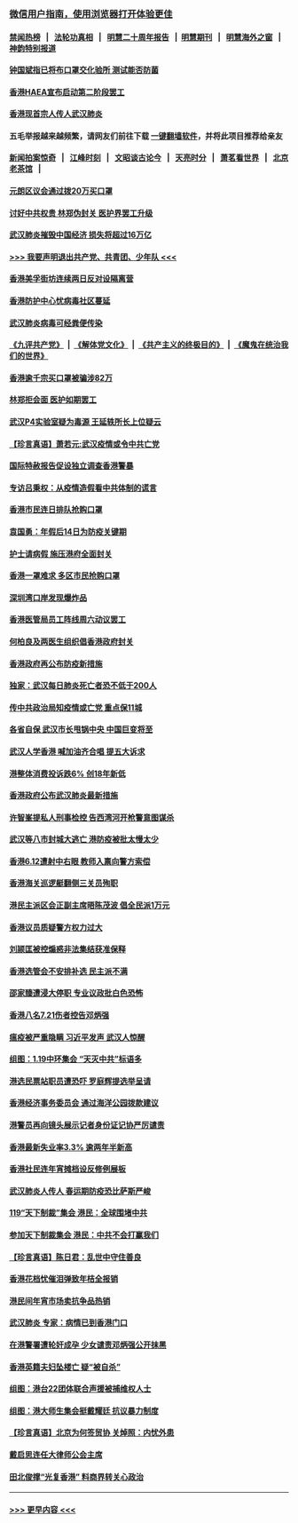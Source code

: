 ### [微信用户指南，使用浏览器打开体验更佳](https://github.com/gfw-breaker/banned-news1/blob/master/indexes/wechat-guide.md?t=0)
#### [禁闻热榜](热点新闻.md?t=0)  &nbsp;&nbsp;|&nbsp;&nbsp; [法轮功真相](https://github.com/gfw-breaker/truth/blob/master/README.md?t=0) &nbsp;&nbsp;|&nbsp;&nbsp; [明慧二十周年报告](https://github.com/gfw-breaker/mh-reports/blob/master/README.md?t=0) &nbsp;&nbsp;|&nbsp;&nbsp;[明慧期刊](https://github.com/gfw-breaker/mh-qikan) &nbsp;&nbsp;|&nbsp;&nbsp; [明慧海外之窗](https://github.com/gfw-breaker/mh-news/blob/master/README.md?t=0) &nbsp;&nbsp;|&nbsp;&nbsp; [神韵特别报道](https://github.com/gfw-breaker/mh-news/blob/master/shenyun.md?t=0)
#### [钟国斌指已将布口罩交化验所 测试能否防菌](../pages/nsc415/n11842783.md?t=02041801) 
#### [香港HAEA宣布启动第二阶段罢工](../pages/nsc415/n11842723.md?t=02041801) 
#### [香港现首宗人传人武汉肺炎](../pages/nsc415/n11842766.md?t=02041801) 
#### 五毛举报越来越频繁，请网友们前往下载 [一键翻墙软件](https://github.com/gfw-breaker/ssr-accounts)，并将此项目推荐给亲友
#### [新闻拍案惊奇](https://github.com/gfw-breaker/banned-news1/blob/master/pages/link4.md) &nbsp;&nbsp;|&nbsp;&nbsp; [江峰时刻](https://github.com/gfw-breaker/banned-news1/blob/master/pages/link4.md) &nbsp;&nbsp;|&nbsp;&nbsp; [文昭谈古论今](https://github.com/gfw-breaker/banned-news1/blob/master/pages/link4.md) &nbsp;&nbsp;|&nbsp;&nbsp; [天亮时分](https://github.com/gfw-breaker/banned-news1/blob/master/pages/link4.md) &nbsp;&nbsp;|&nbsp;&nbsp; [萧茗看世界](https://github.com/gfw-breaker/banned-news1/blob/master/pages/link4.md) &nbsp;&nbsp;|&nbsp;&nbsp; [北京老茶馆](https://github.com/gfw-breaker/banned-news1/blob/master/pages/link4.md) &nbsp;&nbsp;|&nbsp;&nbsp; 
#### [元朗区议会通过拨20万买口罩](../pages/nsc415/n11842754.md?t=02041801) 
#### [讨好中共权贵 林郑伪封关 医护界罢工升级](../pages/nsc415/n11842359.md?t=02041801) 
#### [武汉肺炎摧毁中国经济 损失将超过16万亿](../pages/nsc415/n11839723.md?t=02041801) 
#### [>>> 我要声明退出共产党、共青团、少年队 <<<](https://github.com/begood0513/goodnews/blob/master/quit/letter.md) 
#### [香港美孚街坊连续两日反对设隔离营](../pages/nsc415/n11839962.md?t=02041801) 
#### [香港防护中心忧病毒社区蔓延](../pages/nsc415/n11839933.md?t=02041801) 
#### [武汉肺炎病毒可经粪便传染](../pages/nsc415/n11839939.md?t=02041801) 
#### [《九评共产党》](https://github.com/begood0513/9ping.md/blob/master/README.md) &nbsp;|&nbsp; [《解体党文化》](../../../../jtdwh.md/blob/master/README.md)  &nbsp;|&nbsp; [《共产主义的终极目的》](../../../../gczydzjmd.md/blob/master/README.md) &nbsp;|&nbsp; [《魔鬼在统治我们的世界》](../../../../mgztzwmdsj.md/blob/master/README.md) 
#### [香港逾千宗买口罩被骗涉82万](../pages/nsc415/n11839914.md?t=02041801) 
#### [林郑拒会面 医护如期罢工](../pages/nsc415/n11839892.md?t=02041801) 
#### [武汉P4实验室疑为毒源 王延轶所长上位疑云](../pages/nsc415/n11835543.md?t=02041801) 
#### [【珍言真语】萧若元:武汉疫情或令中共亡党](../pages/nsc415/n11829394.md?t=02041801) 
#### [国际特赦报告促设独立调查香港警暴](../pages/nsc415/n11833845.md?t=02041801) 
#### [专访吕秉权：从疫情造假看中共体制的谎言](../pages/nsc415/n11833813.md?t=02041801) 
#### [香港市民连日排队抢购口罩](../pages/nsc415/n11833794.md?t=02041801) 
#### [袁国勇：年假后14日为防疫关键期](../pages/nsc415/n11831088.md?t=02041801) 
#### [护士请病假 施压港府全面封关](../pages/nsc415/n11831030.md?t=02041801) 
#### [香港一罩难求 多区市民抢购口罩](../pages/nsc415/n11831002.md?t=02041801) 
#### [深圳湾口岸发现爆炸品](../pages/nsc415/n11828802.md?t=02041801) 
#### [香港医管局员工阵线周六动议罢工](../pages/nsc415/n11828762.md?t=02041801) 
#### [何柏良及两医生组织倡香港政府封关](../pages/nsc415/n11828749.md?t=02041801) 
#### [香港政府再公布防疫新措施](../pages/nsc415/n11828716.md?t=02041801) 
#### [独家：武汉每日肺炎死亡者恐不低于200人](../pages/nsc415/n11828240.md?t=02041801) 
#### [传中共政治局知疫情或亡党 重点保11城](../pages/nsc415/n11828145.md?t=02041801) 
#### [各省自保 武汉市长甩锅中央 中国巨变将至](../pages/nsc415/n11828021.md?t=02041801) 
#### [武汉人学香港 喊加油齐合唱 提五大诉求](../pages/nsc415/n11827046.md?t=02041801) 
#### [港整体消费投诉跌6% 创18年新低](../pages/nsc415/n11817280.md?t=02041801) 
#### [香港政府公布武汉肺炎最新措施](../pages/nsc415/n11817152.md?t=02041801) 
#### [许智峯提私人刑事检控 告西湾河开枪警意图谋杀](../pages/nsc415/n11817132.md?t=02041801) 
#### [武汉等八市封城大逃亡 港防疫被批太慢太少](../pages/nsc415/n11817058.md?t=02041801) 
#### [香港6.12遭射中右眼 教师入禀向警方索偿](../pages/nsc415/n11814678.md?t=02041801) 
#### [香港海关巡逻艇翻侧三关员殉职](../pages/nsc415/n11814604.md?t=02041801) 
#### [港民主派区会正副主席晤陈茂波 倡全民派1万元](../pages/nsc415/n11814582.md?t=02041801) 
#### [香港议员质疑警方权力过大](../pages/nsc415/n11814560.md?t=02041801) 
#### [刘颕匡被控煽惑非法集结获准保释](../pages/nsc415/n11811727.md?t=02041801) 
#### [香港选管会不安排补选 民主派不满](../pages/nsc415/n11811691.md?t=02041801) 
#### [邵家臻遭浸大停职 专业议政批白色恐怖](../pages/nsc415/n11811670.md?t=02041801) 
#### [香港八名7.21伤者控告邓炳强](../pages/nsc415/n11811623.md?t=02041801) 
#### [瘟疫被严重隐瞒 习近平发声 武汉人惊醒](../pages/nsc415/n11811186.md?t=02041801) 
#### [组图：1.19中环集会 “天灭中共”标语多](../pages/nsc415/n11809514.md?t=02041801) 
#### [港选民票站职员遭恐吓 罗庭辉提选举呈请](../pages/nsc415/n11808914.md?t=02041801) 
#### [香港经济事务委员会 通过海洋公园拨款建议](../pages/nsc415/n11808906.md?t=02041801) 
#### [港警员再向镜头展示记者身份证记协严厉谴责](../pages/nsc415/n11808888.md?t=02041801) 
#### [香港最新失业率3.3% 逾两年半新高](../pages/nsc415/n11808887.md?t=02041801) 
#### [香港社民连年宵摊档设反修例展板](../pages/nsc415/n11808857.md?t=02041801) 
#### [武汉肺炎人传人 春运期防疫恐比萨斯严峻](../pages/nsc415/n11808739.md?t=02041801) 
#### [119“天下制裁”集会 港民：全球围堵中共](../pages/nsc415/n11806318.md?t=02041801) 
#### [参加天下制裁集会 港民：中共不会打赢我们](../pages/nsc415/n11806596.md?t=02041801) 
#### [【珍言真语】陈日君：乱世中守住善良](../pages/nsc415/n11806247.md?t=02041801) 
#### [香港花档忧催泪弹致年桔全报销](../pages/nsc415/n11806130.md?t=02041801) 
#### [港民间年宵市场卖抗争品热销](../pages/nsc415/n11806073.md?t=02041801) 
#### [武汉肺炎 专家：病情已到香港门口](../pages/nsc415/n11806020.md?t=02041801) 
#### [在港警署遭轮奸成孕 少女谴责邓炳强公开抹黑](../pages/nsc415/n11805981.md?t=02041801) 
#### [香港英籍夫妇坠楼亡 疑“被自杀”](../pages/nsc415/n11805937.md?t=02041801) 
#### [组图：港台22团体联合声援被捕维权人士](../pages/nsc415/n11801834.md?t=02041801) 
#### [组图：港大师生集会挺戴耀廷 抗议暴力制度](../pages/nsc415/n11799298.md?t=02041801) 
#### [【珍言真语】北京为何签贸协 关焯照：内忧外患](../pages/nsc415/n11799790.md?t=02041801) 
#### [戴启思连任大律师公会主席](../pages/nsc415/n11799306.md?t=02041801) 
#### [田北俊撑“光复香港” 料商界转关心政治](../pages/nsc415/n11799287.md?t=02041801) 

----
#### [ >>> 更早内容 <<< ](../indexes/nsc415-earlier.md)
